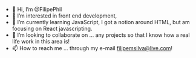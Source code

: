 - 👋 Hi, I’m @FilipePhil
- 👀 I’m interested in front end development, 
- 🌱 I’m currently learning JavaScript, I got a notion around HTML, but am focusing on React javascripting.
- 💞️ I’m looking to collaborate on ... any projects so that I know how a real life work in this area is!
- 📫 How to reach me ... through my e-mail filipemsilva@live.com!

<!---
FilipePhil/FilipePhil is a ✨ special ✨ repository because its `README.md` (this file) appears on your GitHub profile.
You can click the Preview link to take a look at your changes.
--->

